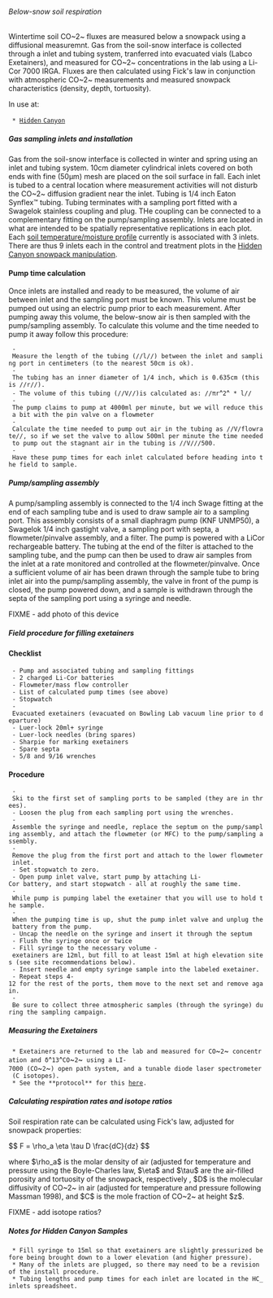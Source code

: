 ###### Below-snow soil respiration

Wintertime soil CO~2~ fluxes are measured below a snowpack using a
diffusional measuremnt. Gas from the soil-snow interface is collected
through a inlet and tubing system, tranferred into evacuated vials
(Labco Exetainers), and measured for CO~2~ concentrations in the lab
using a Li-Cor 7000 IRGA. Fluxes are then calculated using Fick's law in
conjunction with atmospheric CO~2~ measurements and measured snowpack
characteristics (density, depth, tortuosity).

In use at:

` * `[`Hidden` `Canyon`](hc_ecohydrology:soilresplog_1 "wikilink")

##### Gas sampling inlets and installation

Gas from the soil-snow interface is collected in winter and spring using
an inlet and tubing system. 10cm diameter cylindrical inlets covered on
both ends with fine (50μm) mesh are placed on the soil surface in fall.
Each inlet is tubed to a central location where measurement activities
will not disturb the CO~2~ diffusion gradient near the inlet. Tubing is
1/4 inch Eaton Synflex™ tubing. Tubing terminates with a sampling port
fitted with a Swagelok stainless coupling and plug. THe coupling can be
connected to a complementary fitting on the pump/sampling assembly.
Inlets are located in what are intended to be spatially representative
replications in each plot. Each [soil temperature/moisture
profile](hiddencanyon:soilprofiles "wikilink") currently is associated
with 3 inlets. There are thus 9 inlets each in the control and treatment
plots in the [Hidden Canyon snowpack
manipulation](hiddencanyon:snowmeltdesign "wikilink").

#### Pump time calculation

Once inlets are installed and ready to be measured, the volume of air
between inlet and the sampling port must be known. This volume must be
pumped out using an electric pump prior to each measurement. After
pumping away this volume, the below-snow air is then sampled with the
pump/sampling assembly. To calculate this volume and the time needed to
pump it away follow this procedure:

` - Measure the length of the tubing (//l//) between the inlet and sampling port in centimeters (to the nearest 50cm is ok).`\
` - The tubing has an inner diameter of 1/4 inch, which is 0.635cm (this is //r//).`\
` - The volume of this tubing (//V//)is calculated as: //πr`^`2`^` * l//`\
` - The pump claims to pump at 4000ml per minute, but we will reduce this a bit with the pin valve on a flowmeter`\
` - Calculate the time needed to pump out air in the tubing as //V/flowrate//, so if we set the valve to allow 500ml per minute the time needed to pump out the stagnant air in the tubing is //V///500.`\
` - Have these pump times for each inlet calculated before heading into the field to sample.`

##### Pump/sampling assembly

A pump/sampling assembly is connected to the 1/4 inch Swage fitting at
the end of each sampling tube and is used to draw sample air to a
sampling port. This assembly consists of a small diaphragm pump (KNF
UNMP50), a Swagelok 1/4 inch gastight valve, a sampling port with septa,
a flowmeter/pinvalve assembly, and a filter. The pump is powered with a
LiCor rechargeable battery. The tubing at the end of the filter is
attached to the sampling tube, and the pump can then be used to draw air
samples from the inlet at a rate monitored and controlled at the
flowmeter/pinvalve. Once a sufficient volume of air has been drawn
through the sample tube to bring inlet air into the pump/sampling
assembly, the valve in front of the pump is closed, the pump powered
down, and a sample is withdrawn through the septa of the sampling port
using a syringe and needle.

FIXME - add photo of this device

##### Field procedure for filling exetainers

#### Checklist

` - Pump and associated tubing and sampling fittings`\
` - 2 charged Li-Cor batteries`\
` - Flowmeter/mass flow controller`\
` - List of calculated pump times (see above)`\
` - Stopwatch`\
` - Evacuated exetainers (evacuated on Bowling Lab vacuum line prior to departure)`\
` - Luer-lock 20ml+ syringe`\
` - Luer-lock needles (bring spares)`\
` - Sharpie for marking exetainers`\
` - Spare septa`\
` - 5/8 and 9/16 wrenches`

#### Procedure

` - Ski to the first set of sampling ports to be sampled (they are in threes).`\
` - Loosen the plug from each sampling port using the wrenches.`\
` - Assemble the syringe and needle, replace the septum on the pump/sampling assembly, and attach the flowmeter (or MFC) to the pump/sampling assembly.`\
` - Remove the plug from the first port and attach to the lower flowmeter inlet.`\
` - Set stopwatch to zero.`\
` - Open pump inlet valve, start pump by attaching Li-Cor battery, and start stopwatch - all at roughly the same time.`\
` - While pump is pumping label the exetainer that you will use to hold the sample.`\
` - When the pumping time is up, shut the pump inlet valve and unplug the battery from the pump.`\
` - Uncap the needle on the syringe and insert it through the septum`\
` - Flush the syringe once or twice`\
` - Fill syringe to the necessary volume - exetainers are 12ml, but fill to at least 15ml at high elevation sites (see site recommendations below).`\
` - Insert needle and empty syringe sample into the labeled exetainer.`\
` - Repeat steps 4-12 for the rest of the ports, them move to the next set and remove again.`\
` - Be sure to collect three atmospheric samples (through the syringe) during the sampling campaign.`

##### Measuring the Exetainers

` * Exetainers are returned to the lab and measured for CO`~`2`~` concentration and δ`^`13`^`CO`~`2`~` using a LI-7000 (CO`~`2`~`) open path system, and a tunable diode laser spectrometer (C isotopes).`\
` * See the **protocol** for this `[`here`](procedures:exetainer_CO2 "wikilink")`.`

##### Calculating respiration rates and isotope ratios

Soil respiration rate can be calculated using Fick's law, adjusted for
snowpack properties:

\$\$ F = \\rho\_a \\eta \\tau D \\frac{dC}{dz} \$\$

where \$\\rho\_a\$ is the molar density of air (adjusted for temperature
and pressure using the Boyle-Charles law, \$\\eta\$ and \$\\tau\$ are
the air-filled porosity and tortuosity of the snowpack, respectively ,
\$D\$ is the molecular diffusivity of CO~2~ in air (adjusted for
temperature and pressure following Massman 1998), and \$C\$ is the mole
fraction of CO~2~ at height \$z\$.

FIXME - add isotope ratios?

##### Notes for Hidden Canyon Samples

` * Fill syringe to 15ml so that exetainers are slightly pressurized before being brought down to a lower elevation (and higher pressure).`\
` * Many of the inlets are plugged, so there may need to be a revision of the install procedure.`\
` * Tubing lengths and pump times for each inlet are located in the HC_inlets spreadsheet.`

